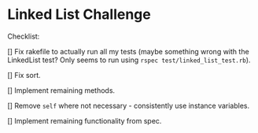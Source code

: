# Linked List Challenge

Checklist:

[] Fix rakefile to actually run all my tests (maybe something wrong with the LinkedList test? Only seems to run using `rspec test/linked_list_test.rb`).

[] Fix sort.

[] Implement remaining methods.

[] Remove `self` where not necessary - consistently use instance variables.

[] Implement remaining functionality from spec.
